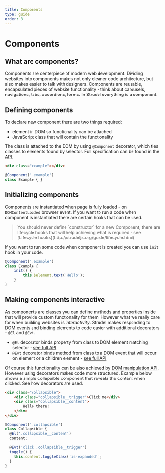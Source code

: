 ```yaml
---
title: Components
type: guide
order: 3
---
```


# Components

## What are components?

Components are centerpiece of modern web development. Dividing websites into components makes not only cleaner code architecture, but also makes easier to talk with designers. Components are reusable, encapsulated pieces of website functionality - think about carousels, navigations, tabs, accordions, forms. In Strudel everything is a component.

## Defining components

To declare new component there are two things required:

* element in DOM so functionality can be attached
* JavaScript class that will contain the functionality

The class is attached to the DOM by using `@Component` decorator, which ties classes to elements found by selector. Full specification can be found in the [API](http://strudeljs.org/api/#Component).

```html
<div class="example"></div>
```
```js
@Component('.example')
class Example {	}
```

## Initializing components

Components are instantiated when page is fully loaded - on `DOMContentLoaded` browser event. If you want to run a code when component is instantiated there are certain hooks that can be used.

<blockquote class="alert">You should never define `constructor` for a new Component, there are lifecycle hooks that will help achieving what is required - see [Lifecycle hooks](http://strudeljs.org/guide/lifecycle.html)</blockquote>

If you want to run some code when component is created you can use `init` hook in your code.

```js
@Component('.example')
class Example {	
    init() {
        this.$element.text('Hello');
    }
}
```

## Making components interactive

As components are classes you can define methods and properties inside that will provide custom functionality for them. However what we really care for when building websites is *interactivity*. Strudel makes responding to DOM events and binding elements to code easier with additional decorators - `@El` and `@Evt`.
* `@El` decorator binds property from class to DOM element matching selector - [see full API](http://strudeljs.org/api/#El)
* `@Evt` decorator binds method from class to a DOM event that will occur on element or a children element - [see full API](http://strudeljs.org/api/#Evt)

Of course this functionality can be also achieved by [DOM manipulation API](http://strudeljs.org/guide/dom.html). However using decorators makes code more structured. Example below shows a simple collapsible component that reveals the content when clicked. See how decorators are used.

```html
<div class="collapsible">
    <div class="collapsible__trigger">Click me</div>
    <div class="collapsible__content">
        Hello there!
    </div>
</div>
```

```js
@Component('.collapsible')
class Collapsible {
  @El('.collapsible__content')
  content;
	
  @Evt('click .collapsible__trigger')
  toggle() {
    this.content.toggleClass('is-expanded');
  }
}
```
